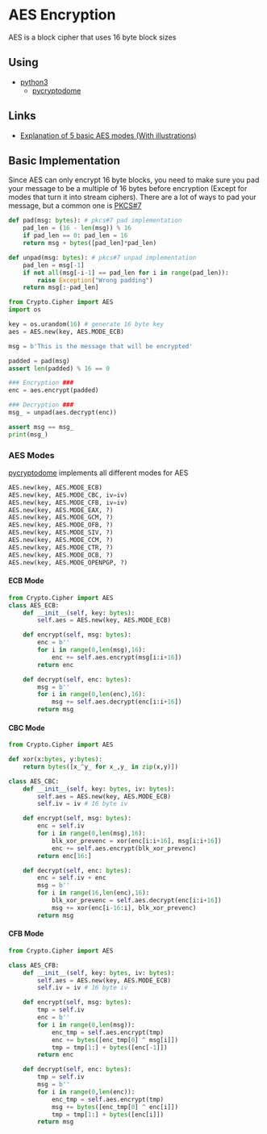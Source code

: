 # AES Encryption

AES is a block cipher that uses 16 byte block sizes

## Using

- [python3](https://www.python.org)
	- [pycryptodome](https://www.pycryptodome.org/)

## Links

* [Explanation of 5 basic AES modes (With illustrations)](https://www.highgo.ca/2019/08/08/the-difference-in-five-modes-in-the-aes-encryption-algorithm/)

## Basic Implementation

Since AES can only encrypt 16 byte blocks, you need to make sure you pad your message to be a multiple of 16 bytes before encryption (Except for modes that turn it into stream ciphers). There are a lot of ways to pad your message, but a common one is [PKCS#7](https://en.wikipedia.org/wiki/Padding_(cryptography)#PKCS#5_and_PKCS#7)

```python
def pad(msg: bytes): # pkcs#7 pad implementation
    pad_len = (16 - len(msg)) % 16
    if pad_len == 0: pad_len = 16
    return msg + bytes([pad_len]*pad_len)

def unpad(msg: bytes): # pkcs#7 unpad implementation
    pad_len = msg[-1]
    if not all(msg[-i-1] == pad_len for i in range(pad_len)):
        raise Exception("Wrong padding")
    return msg[:-pad_len]
```


```python
from Crypto.Cipher import AES
import os

key = os.urandom(16) # generate 16 byte key
aes = AES.new(key, AES.MODE_ECB)

msg = b'This is the message that will be encrypted'

padded = pad(msg)
assert len(padded) % 16 == 0

### Encryption ###
enc = aes.encrypt(padded)

### Decryption ###
msg_ = unpad(aes.decrypt(enc))

assert msg == msg_
print(msg_)
```

### AES Modes

[pycryptodome](https://www.pycryptodome.org/) implements all different modes for AES

```python
AES.new(key, AES.MODE_ECB)
AES.new(key, AES.MODE_CBC, iv=iv)
AES.new(key, AES.MODE_CFB, iv=iv)
AES.new(key, AES.MODE_EAX, ?)
AES.new(key, AES.MODE_GCM, ?)
AES.new(key, AES.MODE_OFB, ?)
AES.new(key, AES.MODE_SIV, ?)
AES.new(key, AES.MODE_CCM, ?)
AES.new(key, AES.MODE_CTR, ?)
AES.new(key, AES.MODE_OCB, ?)
AES.new(key, AES.MODE_OPENPGP, ?)
```

#### ECB Mode

```python
from Crypto.Cipher import AES
class AES_ECB:
    def __init__(self, key: bytes):
        self.aes = AES.new(key, AES.MODE_ECB)

    def encrypt(self, msg: bytes):
        enc = b''
        for i in range(0,len(msg),16):
            enc += self.aes.encrypt(msg[i:i+16])
        return enc

    def decrypt(self, enc: bytes):
        msg = b''
        for i in range(0,len(enc),16):
            msg += self.aes.decrypt(enc[i:i+16])
        return msg
```

#### CBC Mode

```python
from Crypto.Cipher import AES

def xor(x:bytes, y:bytes): 
    return bytes([x_^y_ for x_,y_ in zip(x,y)])

class AES_CBC:
    def __init__(self, key: bytes, iv: bytes):
        self.aes = AES.new(key, AES.MODE_ECB)
        self.iv = iv # 16 byte iv

    def encrypt(self, msg: bytes):
        enc = self.iv
        for i in range(0,len(msg),16):
            blk_xor_prevenc = xor(enc[i:i+16], msg[i:i+16])
            enc += self.aes.encrypt(blk_xor_prevenc)
        return enc[16:]

    def decrypt(self, enc: bytes):
        enc = self.iv + enc
        msg = b''
        for i in range(16,len(enc),16):
            blk_xor_prevenc = self.aes.decrypt(enc[i:i+16])
            msg += xor(enc[i-16:i], blk_xor_prevenc)
        return msg
```

#### CFB Mode

```python
from Crypto.Cipher import AES

class AES_CFB:
    def __init__(self, key: bytes, iv: bytes):
        self.aes = AES.new(key, AES.MODE_ECB)
        self.iv = iv # 16 byte iv

    def encrypt(self, msg: bytes):
        tmp = self.iv
        enc = b''
        for i in range(0,len(msg)):
            enc_tmp = self.aes.encrypt(tmp)
            enc += bytes([enc_tmp[0] ^ msg[i]])
            tmp = tmp[1:] + bytes([enc[-1]])
        return enc

    def decrypt(self, enc: bytes):
        tmp = self.iv
        msg = b''
        for i in range(0,len(enc)):
            enc_tmp = self.aes.encrypt(tmp)
            msg += bytes([enc_tmp[0] ^ enc[i]])
            tmp = tmp[1:] + bytes([enc[i]])
        return msg 
```



